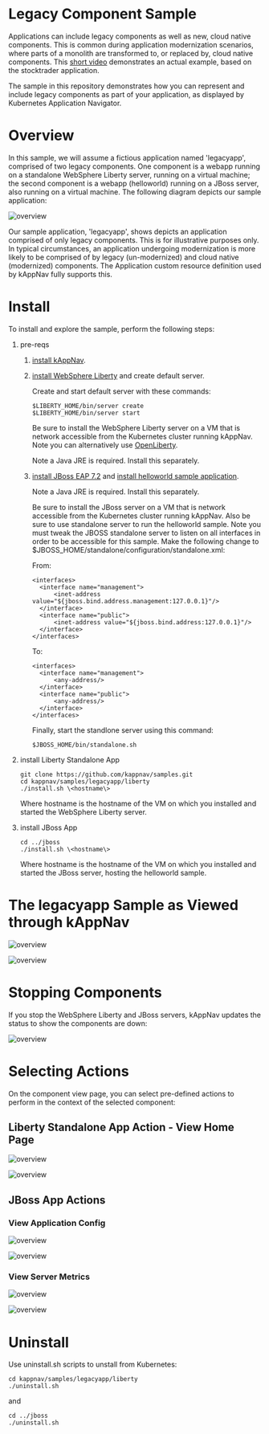 # Legacy Component Sample

Applications can include legacy components as well as new, cloud native components.  This is common during application modernization scenarios, where parts of a monolith are transformed to, or replaced by, cloud native components. This [short video](https://www.youtube.com/watch?v=Air32LCcj0c&feature=youtu.be) demonstrates an actual example, based on the stocktrader application. 

The sample in this repository demonstrates how you can represent and include legacy components as part of your application, as displayed by Kubernetes Application Navigator. 

# Overview 

In this sample, we will assume a fictious application named 'legacyapp', comprised of two legacy components.  One component is a webapp running on a standalone WebSphere Liberty server, running on a virtual machine; the second component is a webapp (helloworld) running on a JBoss server, also running on a virtual machine. The following diagram depicts our sample application:

![overview](https://github.com/kappnav/samples/blob/master/legacyapp/images/overview.jpg)

Our sample application, 'legacyapp', shows depicts an application comprised of only legacy components.  This is for illustrative purposes only. In typical circumstances, an application undergoing modernization is more likely to be comprised of by legacy (un-modernized) and cloud native (modernized) components.  The Application custom resource definition used by kAppNav fully supports this. 

# Install 

To install and explore the sample, perform the following steps: 

1. pre-reqs 
   1. [install kAppNav](https://github.com/kappnav/README).
   1. [install WebSphere Liberty](https://developer.ibm.com/wasdev/downloads/#asset/runtimes-wlp-webProfile8) and create default server.  

      Create and start default server with these commands: 

      ```
      $LIBERTY_HOME/bin/server create
      $LIBERTY_HOME/bin/server start 
      ```

      Be sure to install the WebSphere Liberty server on a VM that is network accessible from the Kubernetes cluster running kAppNav. Note you can alternatively use [OpenLiberty](https://openliberty.io/). 

      Note a Java JRE is required.  Install this separately. 

   1. [install JBoss EAP 7.2](https://developers.redhat.com/products/eap/download?sc_cid=701f2000000RmA9AAK&gclid=EAIaIQobChMIwaCv_6v35AIV0cDACh3ZUAIDEAAYASAAEgLzifD_BwE&gclsrc=aw.ds) and [install helloworld sample application](https://developers.redhat.com/products/eap/hello-world#fndtn-macos).

      Note a Java JRE is required.  Install this separately.

      Be sure to install the JBoss server on a VM that is network accessible from the Kubernetes cluster running kAppNav. Also be sure to use standalone server to run the helloworld sample. Note you must tweak the JBOSS standalone server to listen on all interfaces in order to be accessible for this sample. Make the following change to $JBOSS_HOME/standalone/configuration/standalone.xml: 

      From: 
      ```
      <interfaces>
        <interface name="management">
            <inet-address value="${jboss.bind.address.management:127.0.0.1}"/>
        </interface>
        <interface name="public">
            <inet-address value="${jboss.bind.address:127.0.0.1}"/>
        </interface>
      </interfaces>
      ```

      To: 
      ```
      <interfaces>
        <interface name="management">
            <any-address/>
        </interface>
        <interface name="public">
            <any-address/>
        </interface>
      </interfaces>
      ```

      Finally, start the standlone server using this command: 

      ```
      $JBOSS_HOME/bin/standalone.sh 
      ```

1. install Liberty Standalone App 

   ```
   git clone https://github.com/kappnav/samples.git
   cd kappnav/samples/legacyapp/liberty
   ./install.sh \<hostname\>
   ```

   Where hostname is the hostname of the VM on which you installed and started the WebSphere Liberty server. 

1. install JBoss App

   ```
   cd ../jboss
   ./install.sh \<hostname\>
   ```
   
   Where hostname is the hostname of the VM on which you installed and started the JBoss server, hosting the helloworld sample.
   
# The legacyapp Sample as Viewed through kAppNav

![overview](https://github.com/kappnav/samples/blob/master/legacyapp/images/applications.jpg)

![overview](https://github.com/kappnav/samples/blob/master/legacyapp/images/components.jpg)

# Stopping Components 

If you stop the WebSphere Liberty and JBoss servers, kAppNav updates the status to show the components are down:

![overview](https://github.com/kappnav/samples/blob/master/legacyapp/images/stopped.jpg)

# Selecting Actions 

On the component view page, you can select pre-defined actions to perform in the context of the selected component: 

## Liberty Standalone App Action - View Home Page 

![overview](https://github.com/kappnav/samples/blob/master/legacyapp/images/liberty-action.jpg)

![overview](https://github.com/kappnav/samples/blob/master/legacyapp/images/liberty-home.jpg)

## JBoss App Actions 

### View Application Config 

![overview](https://github.com/kappnav/samples/blob/master/legacyapp/images/jboss-view-config.jpg)

![overview](https://github.com/kappnav/samples/blob/master/legacyapp/images/jboss-config.jpg)

### View Server Metrics 

![overview](https://github.com/kappnav/samples/blob/master/legacyapp/images/jboss-view-metrics.jpg)

![overview](https://github.com/kappnav/samples/blob/master/legacyapp/images/jboss-metrics.jpg)


# Uninstall

Use uninstall.sh scripts to unstall from Kubernetes: 

```
cd kappnav/samples/legacyapp/liberty
./uninstall.sh 
```

and 

```
cd ../jboss
./uninstall.sh 
```
